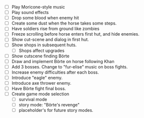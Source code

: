 - [ ] Play Moricone-style music
- [ ] Play sound effects
- [ ] Drop some blood when enemy hit
- [ ] Create some dust when the horse takes some steps.
- [ ] Have soldiers rise from ground like zombies
- [ ] Freeze scrolling before horse enters first hut, and hide enemies.
- [ ] Show cut-scene and dialog in first hut.
- [ ] Show shops in subsequent huts.
  - [ ] Shops affect upgrades
- [ ] Show cutscene finding Börte
- [ ] Draw and implement Börte on horse following Khan
- [ ] Add 3 bosses. Change to "fur-elise" music on boss fights.
- [ ] Increase enemy difficulties after each boss.
- [ ] Introduce "eagle" enemy.
- [ ] Introduce axe thrower enemy.
- [ ] Have Börte fight final boss.
- [ ] Create game mode selection
  - [ ] survival mode
  - [ ] story mode: "Börte's revenge"
  - [ ] placeholder's for future story modes.
